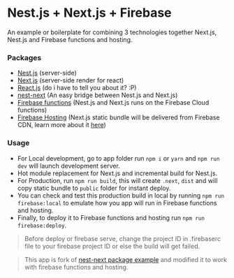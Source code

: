 # Nest.js + Next.js + Firebase

An example or boilerplate for combining 3 technologies together Next.js, Nest.js and Firebase functions and hosting.

### Packages

- [Nest.js](https://github.com/nestjs/nest) (server-side)
- [Next.js](https://github.com/zeit/next.js) (server-side render for react)
- [React.js](https://github.com/facebook/react) (do i have to tell you about it? :P)
- [nest-next](https://github.com/kyle-mccarthy/nest-next) (An easy bridge between Nest.js and Next.js)
- [Firebase functions](https://firebase.google.com/docs/functions) (Nest.js and Next.js runs on the Firebase Cloud functions)
- [Firebase Hosting](https://firebase.google.com/docs/hosting) (Next.js static bundle will be delivered from Firebase CDN, learn more about it [here](https://youtu.be/ZYUWsjUxxUQ?t=620))

### Usage

- For Local development, go to app folder run `npm i` or `yarn` and `npm run dev` will launch development server.
- Hot module replacement for Next.js and incremental build for Nest.js.
- For Production, run `npm run build`, this will create `.next`, `dist` and will copy static bundle to `public` folder for instant deploy.
- You can check and test this production build in local by running `npm run firebase:local` to emulate how you app will run in Firebase functions and hosting.
- Finally, to deploy it to Firebase functions and hosting run `npm run firebase:deploy`.

> Before deploy or firebase serve, change the project ID in .firebaserc file to your firebase project ID or else the build will get failed.

> This app is fork of [nest-next package example](https://github.com/kyle-mccarthy/nest-next/tree/master/example) and modified it to work with firebase functions and hosting.

